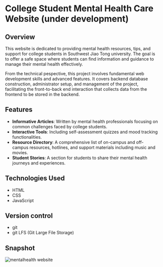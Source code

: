 # College Student Mental Health Care Website (under development)

## Overview

This website is dedicated to providing mental health resources, tips, and support for college students in Southwest Jiao Tong university. The goal is to offer a safe space where students can find information and guidance to manage their mental health effectively.

From the technical pespective, this project involves fundamental web development skills and advanced features. It covers backend database construction, administrator setup, and management of the project, facilitating the front-to-back end interaction that collects data from the frontend to be stored in the backend. 

## Features

- **Informative Articles**: Written by mental health professionals focusing on common challenges faced by college students.
- **Interactive Tools**: Including self-assessment quizzes and mood tracking functionalities.
- **Resource Directory**: A comprehensive list of on-campus and off-campus resources, hotlines, and support materials including music and movies. 
- **Student Stories**: A section for students to share their mental health journeys and experiences.

## Technologies Used

- HTML
- CSS
- JavaScript

## Version control 
- git
- git LFS (Git Large File Storage)

## Snapshot
![mentalhealth website](Snapshot.png)

  

